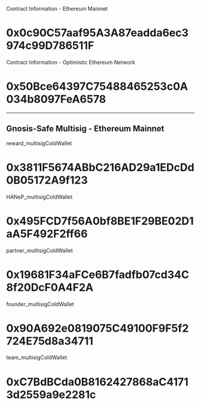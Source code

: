 Contract Information - Ethereum Mainnet
# 0x0c90C57aaf95A3A87eadda6ec3974c99D786511F
Contract Information - Optimistic Ethereum Network
# 0x50Bce64397C75488465253c0A034b8097FeA6578
--------------------------------------------  
Gnosis-Safe Multisig - Ethereum Mainnet  
--------------------------------------------  
reward_multisigColdWallet
# 0x3811F5674ABbC216AD29a1EDcDd0B05172A9f123
HANeP_multisigColdWallet
# 0x495FCD7f56A0bf8BE1F29BE02D1aA5F492F2ff66
partner_multisigColdWallet
# 0x19681F34aFCe6B7fadfb07cd34C8f20DcF0A4F2A
founder_multisigColdWallet
# 0x90A692e0819075C49100F9F5f2724E75d8a34711
team_multisigColdWallet
# 0xC7BdBCda0B8162427868aC41713d2559a9e2281c
